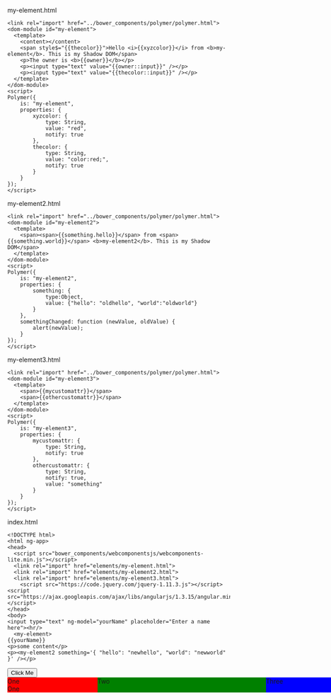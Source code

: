 my-element.html

	<link rel="import" href="../bower_components/polymer/polymer.html">
	<dom-module id="my-element">
	  <template>
		<content></content>
		<span style$="{{thecolor}}">Hello <i>{{xyzcolor}}</i> from <b>my-element</b>. This is my Shadow DOM</span>
		<p>The owner is <b>{{owner}}</b></p>
		<p><input type="text" value="{{owner::input}}" /></p>
		<p><input type="text" value="{{thecolor::input}}" /></p>
	  </template>
	</dom-module>
	<script>
	Polymer({
		is: "my-element",
		properties: {
			xyzcolor: {
				type: String,
				value: "red",
				notify: true
			},
			thecolor: {
				type: String,
				value: "color:red;",
				notify: true
			}
		}
	});
	</script>

my-element2.html

	<link rel="import" href="../bower_components/polymer/polymer.html">
	<dom-module id="my-element2">
	  <template>
	    <span><span>{{something.hello}}</span> from <span>{{something.world}}</span> <b>my-element2</b>. This is my Shadow DOM</span>
	  </template>
	</dom-module>
	<script>
	Polymer({
		is: "my-element2",
		properties: {
			something: {
				type:Object,
				value: {"hello": "oldhello", "world":"oldworld"}
			}
		},
		somethingChanged: function (newValue, oldValue) {
			alert(newValue);
		}
	});
	</script>

my-element3.html

	<link rel="import" href="../bower_components/polymer/polymer.html">
	<dom-module id="my-element3">
	  <template>
		<span>{{mycustomattr}}</span>
		<span>{{othercustomattr}}</span>
	  </template>
	</dom-module>
	<script>
	Polymer({
		is: "my-element3",
		properties: {
			mycustomattr: {
				type: String,
				notify: true
			},
			othercustomattr: {
				type: String,
				notify: true,
				value: "something"
			}
		}
	});
	</script>

index.html

	<!DOCTYPE html>
	<html ng-app>
    <head>
      <script src="bower_components/webcomponentsjs/webcomponents-lite.min.js"></script>
      <link rel="import" href="elements/my-element.html">
      <link rel="import" href="elements/my-element2.html">
      <link rel="import" href="elements/my-element3.html">
        <script src="https://code.jquery.com/jquery-1.11.3.js"></script>
  	<script src="https://ajax.googleapis.com/ajax/libs/angularjs/1.3.15/angular.min.js"></script>
    </head>
    <body>
  	<input type="text" ng-model="yourName" placeholder="Enter a name here"><hr/>
      <my-element>
  	{{yourName}}
  	<p>some content</p>
  	<p><my-element2 something='{ "hello": "newhello", "world": "newworld" }' /></p>
  </my-element>
  <my-element3 mycustomattr="{{yourName}}"></my-element3>
  <input id="clickme" type="button" value="Click Me"></input>
    <div style="display:flex;width:800px;margin:0 auto;">
      <div style="flex-grow:1;background-color:red;">One<br/>One</div>
      <div style="flex-grow:2;background-color:green;">Two</div>
      <div style="flex-grow:1;background-color:blue;">Three</div>
    </div>
  <script>
  /// <reference path="typings/tsd.d.ts"/>
    $("#clickme").click(function() {
      $("my-element2")[0].something = { "hello": "proghello", "world": "progworld" };
    });
  </script>
    </body>
  </html>

